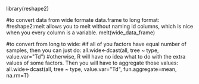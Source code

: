 library(reshape2)

#to convert data from wide formate data.frame to long format:
#reshape2:melt allows you to melt without naming id columns, which is nice when you every column is a variable.
melt(wide_data_frame)

#to convert from long to wide:
#if all of you factors have equal number of samples, then you can just do:
all.wide<-dcast(all, tree ~ type, value.var="Td")
#otherwise, R will have no idea what to do with the extra values of some factors. Then you will have to aggregate those values:
all.wide<-dcast(all, tree ~ type, value.var="Td", fun.aggregate=mean, na.rm=T)
